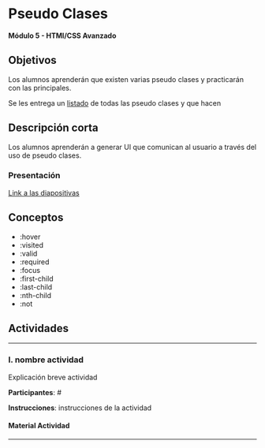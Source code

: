 # Pseudo Clases

**Módulo 5 - HTMl/CSS Avanzado**

## Objetivos

Los alumnos aprenderán que existen varias pseudo clases y practicarán con las principales.

Se les entrega un [listado](https://docs.google.com/document/d/1_HXQDgvrPu0UEqUKJo16-Vj2Wc_ZkckujDlxVmonQZU/edit?usp=sharing) de todas las pseudo clases y que hacen

## Descripción corta

Los alumnos aprenderán a generar UI que comunican al usuario a través del uso de pseudo clases.

### Presentación

[Link a las diapositivas](https://docs.google.com/presentation/d/10jS9midT6tlp3e7cPYCZtWSNz_74ro4SHNU447Uj5TU/edit?usp=sharing)

## Conceptos

- :hover
- :visited
- :valid
- :required
- :focus
- :first-child
- :last-child
- :nth-child
- :not

## Actividades

---

### I. nombre actividad

Explicación breve actividad

**Participantes**: #

**Instrucciones**: instrucciones de la actividad

#### Material Actividad

---
